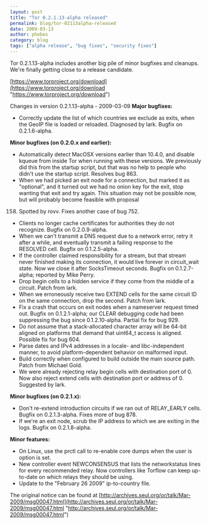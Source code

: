 ```yaml
---
layout: post
title: "Tor 0.2.1.13-alpha released"
permalink: blog/tor-02113alpha-released
date: 2009-03-13
author: phobos
category: blog
tags: ["alpha release", "bug fixes", "security fixes"]
---
```


Tor 0.2.1.13-alpha includes another big pile of minor bugfixes and
cleanups. We're finally getting close to a release candidate.

[https://www.torproject.org/download](https://www.torproject.org/download "https://www.torproject.org/download")

Changes in version 0.2.1.13-alpha - 2009-03-09
**Major bugfixes:**

- Correctly update the list of which countries we exclude as
 exits, when the GeoIP file is loaded or reloaded. Diagnosed by
 lark. Bugfix on 0.2.1.6-alpha.

**Minor bugfixes (on 0.2.0.x and earlier):**

- Automatically detect MacOSX versions earlier than 10.4.0, and
 disable kqueue from inside Tor when running with these versions.
 We previously did this from the startup script, but that was no
 help to people who didn't use the startup script. Resolves bug 863.
- When we had picked an exit node for a connection, but marked it as
 "optional", and it turned out we had no onion key for the exit,
 stop wanting that exit and try again. This situation may not
 be possible now, but will probably become feasible with proposal
 158. Spotted by rovv. Fixes another case of bug 752.
- Clients no longer cache certificates for authorities they do not
 recognize. Bugfix on 0.2.0.9-alpha.
- When we can't transmit a DNS request due to a network error, retry
 it after a while, and eventually transmit a failing response to
 the RESOLVED cell. Bugfix on 0.1.2.5-alpha.
- If the controller claimed responsibility for a stream, but that
 stream never finished making its connection, it would live
 forever in circuit\_wait state. Now we close it after SocksTimeout
 seconds. Bugfix on 0.1.2.7-alpha; reported by Mike Perry.
- Drop begin cells to a hidden service if they come from the middle
 of a circuit. Patch from lark.
- When we erroneously receive two EXTEND cells for the same circuit
 ID on the same connection, drop the second. Patch from lark.
- Fix a crash that occurs on exit nodes when a nameserver request
 timed out. Bugfix on 0.1.2.1-alpha; our CLEAR debugging code had
 been suppressing the bug since 0.1.2.10-alpha. Partial fix for
 bug 929.
- Do not assume that a stack-allocated character array will be
 64-bit aligned on platforms that demand that uint64\_t access is
 aligned. Possible fix for bug 604.
- Parse dates and IPv4 addresses in a locale- and libc-independent
 manner, to avoid platform-dependent behavior on malformed input.
- Build correctly when configured to build outside the main source
 path. Patch from Michael Gold.
- We were already rejecting relay begin cells with destination port
 of 0. Now also reject extend cells with destination port or address
 of 0. Suggested by lark.

**Minor bugfixes (on 0.2.1.x):**

- Don't re-extend introduction circuits if we ran out of RELAY\_EARLY
 cells. Bugfix on 0.2.1.3-alpha. Fixes more of bug 878.
- If we're an exit node, scrub the IP address to which we are exiting
 in the logs. Bugfix on 0.2.1.8-alpha.

**Minor features:**

- On Linux, use the prctl call to re-enable core dumps when the user
 is option is set.
- New controller event NEWCONSENSUS that lists the networkstatus
 lines for every recommended relay. Now controllers like Torflow
can keep up-to-date on which relays they should be using.
- Update to the "February 26 2009" ip-to-country file.

The original notice can be found at [http://archives.seul.org/or/talk/Mar-2009/msg00047.html](http://archives.seul.org/or/talk/Mar-2009/msg00047.html "http://archives.seul.org/or/talk/Mar-2009/msg00047.html")

